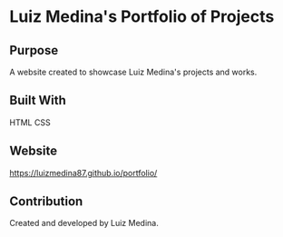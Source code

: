 # Luiz Medina's Portfolio of Projects

## Purpose
A website created to showcase Luiz Medina's projects and works.

## Built With
HTML
CSS

## Website
https://luizmedina87.github.io/portfolio/

## Contribution
Created and developed by Luiz Medina.